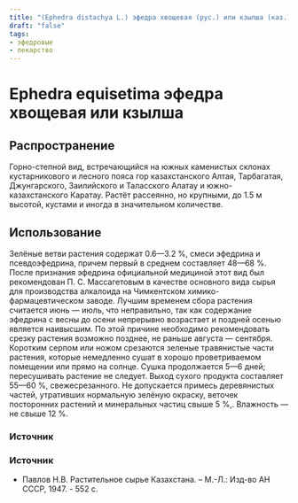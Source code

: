 ```yaml
---
title: "(Ephedra distachya L.) эфедра хвощевая (рус.) или кзылша (каз.)"
draft: "false"
tags:
- эфедровые
- лекарство
--- 
```

# Ephedra equisetima эфедра хвощевая или кзылша 
## Распространение
Горно-степной вид, встречающийся на южных каменистых склонах кустарникового и лесного пояса гор казахстанского Алтая, Тарбагатая, Джунгарского, Заилийского и Таласского Алатау и южно-казахстанского Каратау. Растёт рассеянно, но крупными, до 1.5 м высотой, кустами и иногда в значительном количестве. 
## Использование
Зелёные ветви растения содержат 0.6—3.2 %, смеси эфедрина и псевдоэфедрина, причем первый в среднем составляет 48—68 %. После признания эфедрина официальной медициной этот вид был рекомендован П. С. Массагетовым в качестве основного вида сырья для производства алкалоида на Чимкентском химико-фармацевтическом заводе.
Лучшим временем сбора растения считается июнь — июль, что неправильно, так как содержание эфедрина с весны до осени непрерывно возрастает и поздней осенью является наивысшим. По этой причине необходимо рекомендовать срезку растения возможно позднее, не раньше августа — сентября. Коротким серпом или ножом срезаются зеленые травянистые части растения, которые немедленно сушат в хорошо проветриваемом помещении или прямо на солнце. Сушка продолжается 5—6 дней; пересушивать растение не следует. Выход сухого продукта составляет 55—60 %, свежесрезанного. Не допускается примесь деревянистых частей, утративших нормальную зелёную окраску, веточек посторонних растений и минеральных частиц свыше 5 %,. Влажность — не свыше 12 %.
### Источник
### Источник
* Павлов Н.В. Растительное сырье Казахстана. – М.-Л.: Изд-во АН СССР, 1947. - 552 с.
